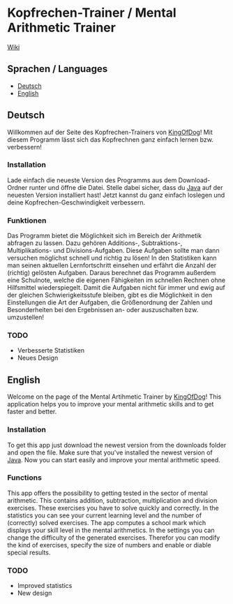 # Kopfrechen-Trainer / Mental Arithmetic Trainer

[Wiki](https://github.com/KingOfDog/Kopfrechen-Trainer/wiki)

## Sprachen / Languages
- [Deutsch](#deutsch)
- [English](#english)

## Deutsch
Willkommen auf der Seite des Kopfrechen-Trainers von [KingOfDog](http://youtube.com/KingOfDog)! Mit diesem Programm lässt sich das Kopfrechnen ganz einfach lernen bzw. verbessern!

### Installation
Lade einfach die neueste Version des Programms aus dem Download-Ordner runter und öffne die Datei. Stelle dabei sicher, dass du [Java](http://java.com/download) auf der neuesten Version installiert hast!
Jetzt kannst du ganz einfach loslegen und deine Kopfrechen-Geschwindigkeit verbessern.

### Funktionen
Das Programm bietet die Möglichkeit sich im Bereich der Arithmetik abfragen zu lassen. Dazu gehören Additions-, Subtraktions-, Multiplikations- und Divisions-Aufgaben. Diese Aufgaben sollte man dann versuchen möglichst schnell und richtig zu lösen!
In den Statistiken kann man seinen aktuellen Lernfortschritt einsehen und erfährt die Anzahl der (richtig) gelösten Aufgaben. Daraus berechnet das Programm außerdem eine Schulnote, welche die eigenen Fähigkeiten im schnellen Rechnen ohne Hilfsmittel wiederspiegelt.
Damit die Aufgaben nicht für immer und ewig auf der gleichen Schwierigkeitsstufe bleiben, gibt es die Möglichkeit in den Einstellungen die Art der Aufgaben, die Größenordnung der Zahlen und Besonderheiten bei den Ergebnissen an- oder auszuschalten bzw. umzustellen!

### TODO
- Verbesserte Statistiken
- Neues Design

## English
Welcome on the page of the Mental Artihmetic Trainer by [KingOfDog](http://youtube.com/KingOfDog)! This application helps you to improve your mental arithmetic skills and to get faster and better.

### Installation
To get this app just download the newest version from the downloads folder and open the file. Make sure that you've installed the newest version of [Java](http://java.com/download). Now you can start easily and improve your mental arithmetic speed.

### Functions
This app offers the possibility to getting tested in the sector of mental arithmetic. This contains addition, subtraction, multiplication and division exercises. These exercises you have to solve quickly and correctly.
In the statistics you can see your current learning level and the number of (correctly) solved exercises. The app computes a school mark which displays your skill level in the mental arithmetics.
In the settings you can change the difficulty of the generated exercises. Therefor you can modify the kind of exercises, specify the size of numbers and enable or diable special results.

### TODO
- Improved statistics
- New design
